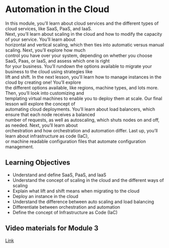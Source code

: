 # Automation in the Cloud

In this module, you’ll learn about cloud services and the different types of cloud services, like SaaS, PaaS, and IaaS.\
Next, you’ll learn about scaling in the cloud and how to modify the capacity of your service. You’ll learn about\
horizontal and vertical scaling, which then ties into automatic versus manual scaling. Next, you’ll explore how much\
control you have over your system, depending on whether you choose SaaS, Paas, or IaaS, and assess which one is right\
for your business. You’ll rundown the options available to migrate your business to the cloud using strategies like\
lift and shift. In the next lesson, you’ll learn how to manage instances in the cloud by creating one! You’ll explore\
the different options available, like regions, machine types, and lots more. Then, you’ll look into customizing and\
templating virtual machines to enable you to deploy them at scale. Our final lesson will explore the concept of\
automating cloud deployments. You’ll learn about load balancers, which ensure that each node receives a balanced\
number of requests, as well as autoscaling, which shuts nodes on and off, as needed. Next, you’ll learn about\
orchestration and how orchestration and automation differ. Last up, you’ll learn about infrastructure as code (IaC),\
or machine readable configuration files that automate configuration management.

## Learning Objectives

- Understand and define SaaS, PaaS, and IaaS
- Understand the concept of scaling in the cloud and the different ways of scaling
- Explain what lift and shift means when migrating to the cloud
- Deploy an instance in the cloud
- Understand the difference between auto scaling and load balancing
- Differentiate between orchestration and automation
- Define the concept of Infrastructure as Code (IaC)

## Video materials for Module 3

[Link](https://drive.google.com/drive/folders/1UUERdT-Vi1vNsvEVAzDP3grkXaobMeXP?usp=sharing)